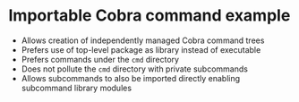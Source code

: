 # Importable Cobra command example

* Allows creation of independently managed Cobra command trees
* Prefers use of top-level package as library instead of executable
* Prefers commands under the `cmd` directory
* Does not pollute the `cmd` directory with private subcommands
* Allows subcommands to also be imported directly enabling subcommand library modules
